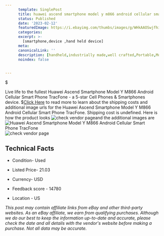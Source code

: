 ```yaml
---
      template: SinglePost
      title: huawei ascend smartphone model y m866 android cellular smart phone tracfone
      status: Published
      date: '2023-02-12'
      featuredImage: https://i.ebayimg.com/thumbs/images/g/WHkAAOSwjfhi5Cp5/s-l225.jpg
      categories: 
      excerpt: >-
        [smartphone,device ,hand held device]
      meta:
      canonicalLink: ''
      description: [handheld,industrially made,well crafted,Portable,Mobile,Compact,Convenient,Lightweight,Maneuverable,Man-portable,Miniature,Carriable,Hand-held,Light,Holdable,Transportable,Mobile device,Pocket-sized,On-the-go,Wireless,Cordless,Compact size,Convenient size, smartphone,device ,hand held device]
      noindex: false
      
        
---
```

$

Live life to the fullest Huawei Ascend Smartphone Model Y M866 Android Cellular Smart Phone TracFone - a 5-star Cell Phones & Smartphones device.
$[Click Here](https://www.ebay.com/itm/275668475246?hash=item402f1f1d6e%3Ag%3AWHkAAOSwjfhi5Cp5&mkevt=1&mkcid=1&mkrid=711-53200-19255-0&campid=%253CePNCampaignId%253E&customid=%253CreferenceId%253E&toolid=10049) to read more to learn about the shipping costs and additional image urls for the Huawei Ascend Smartphone Model Y M866 Android Cellular Smart Phone TracFone. Shipping cost is undefined. Here is how the product looks ![check vendor page](https://i.ebayimg.com/thumbs/images/g/WHkAAOSwjfhi5Cp5/s-l225.jpg)and the additional images are![Huawei Ascend Smartphone Model Y M866 Android Cellular Smart Phone TracFone](https://i.ebayimg.com/images/g/WHkAAOSwjfhi5Cp5/s-l1600.jpg)![check vendor page](https://origin-galleryplus.ebayimg.com/ws/web/275668475246_2_0_1/225x225.jpg,https://origin-galleryplus.ebayimg.com/ws/web/275668475246_3_0_1/225x225.jpg,https://origin-galleryplus.ebayimg.com/ws/web/275668475246_4_0_1/225x225.jpg,https://origin-galleryplus.ebayimg.com/ws/web/275668475246_5_0_1/225x225.jpg,https://origin-galleryplus.ebayimg.com/ws/web/275668475246_6_0_1/225x225.jpg,https://origin-galleryplus.ebayimg.com/ws/web/275668475246_7_0_1/225x225.jpg,https://origin-galleryplus.ebayimg.com/ws/web/275668475246_8_0_1/225x225.jpg,https://origin-galleryplus.ebayimg.com/ws/web/275668475246_9_0_1/225x225.jpg,https://origin-galleryplus.ebayimg.com/ws/web/275668475246_10_0_1/225x225.jpg,https://origin-galleryplus.ebayimg.com/ws/web/275668475246_11_0_1/225x225.jpg)



 ## Technical Facts 



     
      

 - Condition- Used 


      

 - Listed Price- 21.03 


      

 - Currency- USD 


      

 - Feedback score - 14780 


      

 - Location - US 


      
      

 *_This post may contain affiliate links from eBay and other third-party websites. As an eBay affiliate, we earn from qualifying purchases. Although we do our best to keep the information up-to-date and accurate, please check the date and all details with the vendor's website before making a purchase. Not all data may be accurate._*






